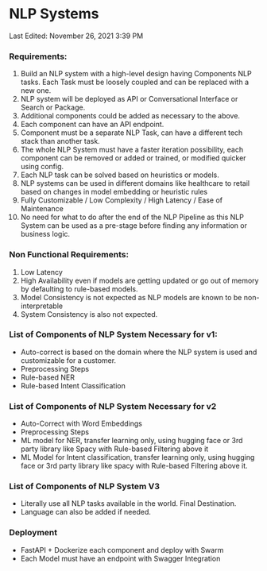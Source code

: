 # NLP Systems

Last Edited: November 26, 2021 3:39 PM

### Requirements:

1. Build an NLP system with a high-level design having Components NLP tasks. Each Task must be loosely coupled and can be replaced with a new one.
2. NLP system will be deployed as API or Conversational Interface or Search or Package.
3. Additional components could be added as necessary to the above.
4. Each component can have an API endpoint.
5. Component must be a separate NLP Task, can have a different tech stack than another task.
6. The whole NLP System must have a faster iteration possibility, each component can be removed or added or trained, or modified quicker using config.
7. Each NLP task can be solved based on heuristics or models.
8. NLP systems can be used in different domains like healthcare to retail based on changes in model embedding or heuristic rules
9. Fully Customizable / Low Complexity / High Latency / Ease of Maintenance
10. No need for what to do after the end of the NLP Pipeline as this NLP System can be used as a pre-stage before finding any information or business logic.

### Non Functional Requirements:

1. Low Latency
2. High Availability even if models are getting updated or go out of memory by defaulting to rule-based models.
3. Model Consistency is not expected as NLP models are known to be non-interpretable
4. System Consistency is also not expected.

### List of Components of NLP System Necessary for v1:

- Auto-correct is based on the domain where the NLP system is used and customizable for a customer.
- Preprocessing Steps
- Rule-based NER
- Rule-based Intent Classification

### List of Components of NLP System Necessary for v2

- Auto-Correct with Word Embeddings
- Preprocessing Steps
- ML model for NER, transfer learning only, using hugging face or 3rd party library like Spacy with Rule-based Filtering above it
- ML Model for Intent classification, transfer learning only, using hugging face or 3rd party library like spacy with Rule-based Filtering above it.

### List of Components of NLP System V3

- Literally use all NLP tasks available in the world. Final Destination.
- Language can also be added if needed.

 

### Deployment

- FastAPI + Dockerize each component and deploy with Swarm
- Each Model must have an endpoint with Swagger Integration